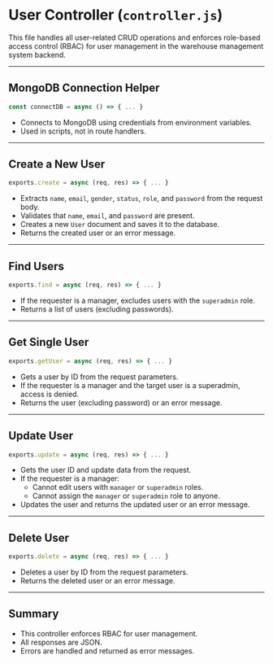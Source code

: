# User Controller (`controller.js`)

This file handles all user-related CRUD operations and enforces role-based access control (RBAC) for user management in the warehouse management system backend.

---

## MongoDB Connection Helper
```js
const connectDB = async () => { ... }
```
- Connects to MongoDB using credentials from environment variables.
- Used in scripts, not in route handlers.

---

## Create a New User
```js
exports.create = async (req, res) => { ... }
```
- Extracts `name`, `email`, `gender`, `status`, `role`, and `password` from the request body.
- Validates that `name`, `email`, and `password` are present.
- Creates a new `User` document and saves it to the database.
- Returns the created user or an error message.

---

## Find Users
```js
exports.find = async (req, res) => { ... }
```
- If the requester is a manager, excludes users with the `superadmin` role.
- Returns a list of users (excluding passwords).

---

## Get Single User
```js
exports.getUser = async (req, res) => { ... }
```
- Gets a user by ID from the request parameters.
- If the requester is a manager and the target user is a superadmin, access is denied.
- Returns the user (excluding password) or an error message.

---

## Update User
```js
exports.update = async (req, res) => { ... }
```
- Gets the user ID and update data from the request.
- If the requester is a manager:
  - Cannot edit users with `manager` or `superadmin` roles.
  - Cannot assign the `manager` or `superadmin` role to anyone.
- Updates the user and returns the updated user or an error message.

---

## Delete User
```js
exports.delete = async (req, res) => { ... }
```
- Deletes a user by ID from the request parameters.
- Returns the deleted user or an error message.

---

## Summary
- This controller enforces RBAC for user management.
- All responses are JSON.
- Errors are handled and returned as error messages.
